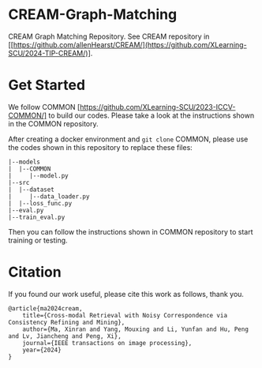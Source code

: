 # CREAM-Graph-Matching
CREAM Graph Matching Repository. See CREAM repository in [[https://github.com/allenHearst/CREAM/](https://github.com/XLearning-SCU/2024-TIP-CREAM/)].

# Get Started
We follow COMMON [https://github.com/XLearning-SCU/2023-ICCV-COMMON/] to build our codes. Please take a look at the instructions shown in the COMMON repository.

After creating a docker environment and ```git clone``` COMMON, please use the codes shown in this repository to replace these files:
```
|--models
|  |--COMMON
|     |--model.py
|--src
|  |--dataset
|     |--data_loader.py
|  |--loss_func.py
|--eval.py
|--train_eval.py
```
Then you can follow the instructions shown in COMMON repository to start training or testing.

# Citation
If you found our work useful, please cite this work as follows, thank you.
```
@article{ma2024cream,
	title={Cross-modal Retrieval with Noisy Correspondence via Consistency Refining and Mining},
	author={Ma, Xinran and Yang, Mouxing and Li, Yunfan and Hu, Peng and Lv, Jiancheng and Peng, Xi},
	journal={IEEE transactions on image processing},
	year={2024}
}
```
